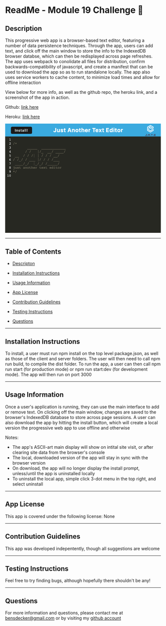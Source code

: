 # ReadMe - Module 19 Challenge 📝

## Description 

This progressive web app is a browser-based text editor, featuring a number of data persistence techniques. Through the app, users can add text, and click off the main window to store the info to the IndexedDB browser databse, which can then be redisplayed across page refreshes.  The app uses webpack to conolidate all files for distribution, confirm backwards-compatibility of javascript, and create a manifest that can be used to download the app so as to run standalone locally.  The app also uses service workers to cache content, to minimize load times and allow for offline interaction

View below for more info, as well as the github repo, the heroku link, and a screenshot of the app in action.  

Github: [link here](https://github.com/BenjiCCB/challenge-19)

Heroku: [link here](https://ccb19-jate.herokuapp.com)

![screenshot](./client/src/images/appshot.png)

---

## Table of Contents 

* [Descripton](#description)

* [Installation Instructions](#installation-instructions)

* [Usage Information](#usage-information)

* [App License](#app-license)

* [Contribution Guidelines](#contribution-guidelines)

* [Testing Instructions](#testing-instructions)

* [Questions](#questions)

---

## Installation Instructions 

To install, a user must run npm install on the top level package.json, as well as those of the client and server folders.  The user will then need to call npm run build, to compile the dist folder.  To run the app, a user can then call npm run start (for production mode) or npm run start:dev (for development mode).  The app will then run on port 3000

---

## Usage Information 

Once a user's application is running, they can use the main interface to add or remove text.  On clicking off the main window, changes are saved to the browser's IndexedDB database to store across page sessions.  A user can also download the app by hitting the install button, which will create a local version the progressive web app to use offline and otherwise

Notes:
* The app's ASCII-art main display will show on intital site visit, or after clearing site data from the browser's console
* The local, downloaded version of the app will stay in sync with the browser version
* On download, the app will no longer display the install prompt, unless/until the app is uninstalled locally
* To uninstall the local app, simple click 3-dot menu in the top right, and select uninstall

---

## App License 

This app is covered under the following license: None

---

## Contribution Guidelines 

This app was developed indepentently, though all suggestions are welcome

---

## Testing Instructions 

Feel free to try finding bugs, although hopefully there shouldn't be any!

---

## Questions 

For more information and questions, please contact me at <bensdecker@gmail.com> or by visiting my [github account](https://github.com/benjiCCB)